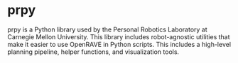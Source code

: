 prpy
====
prpy is a Python library used by the Personal Robotics Laboratory at
Carnegie Mellon University. This library includes robot-agnostic
utilities that make it easier to use OpenRAVE in Python scripts. This
includes a high-level planning pipeline, helper functions, and
visualization tools.
